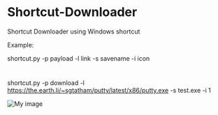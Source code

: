 # Shortcut-Downloader
Shortcut Downloader using Windows shortcut

Example:

shortcut.py -p payload -l link -s savename -i icon
#
shortcut.py -p download -l https://the.earth.li/~sgtatham/putty/latest/x86/putty.exe -s test.exe -i 1

![My image](https://github.com/codecrack3/Shortcut-Downloader/blob/master/demo.gif)
